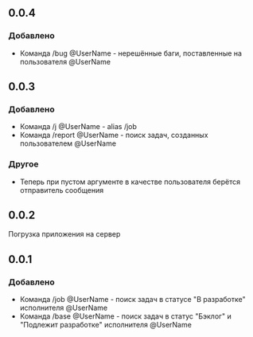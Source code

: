 ## 0.0.4

### Добавлено
 - Команда /bug @UserName - нерешённые баги, поставленные на пользователя @UserName
## 0.0.3

### Добавлено
 - Команда /j @UserName - alias /job
 - Команда /report @UserName - поиск задач, созданных пользователем @UserName
### Другое
 - Теперь при пустом аргументе в качестве пользователя берётся отправитель сообщения
## 0.0.2

Погрузка приложения на сервер
## 0.0.1

### Добавлено
 - Команда /job @UserName - поиск задач в статусе "В разработке" исполнителя @UserName
 - Команда /base @UserName - поиск задач в статус "Бэклог" и "Подлежит разработке" исполнителя @UserName